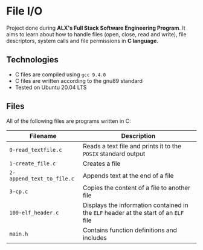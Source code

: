 # File I/O

Project done during **ALX's Full Stack Software Engineering Program**. It aims to learn about how to handle files (open, close, read and write), file descriptors, system calls and file permissions in **C language**.

## Technologies
* C files are compiled using `gcc 9.4.0`
* C files are written according to the gnu89 standard
* Tested on Ubuntu 20.04 LTS

## Files
All of the following files are programs written in C:

| Filename                  | Description                                                                          |
|---------------------------|--------------------------------------------------------------------------------------|
| `0-read_textfile.c`       | Reads a text file and prints it to the `POSIX` standard output                       |
| `1-create_file.c`         | Creates a file                                                                       |
| `2-append_text_to_file.c` | Appends text at the end of a file                                                    |
| `3-cp.c`                  | Copies the content of a file to another file                                         |
| `100-elf_header.c`        | Displays the information contained in the `ELF` header at the start of an `ELF` file |
| `main.h`                  | Contains function definitions and includes                                           |

